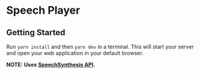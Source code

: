 # Speech Player

## Getting Started

Run `yarn install` and then `yarn dev` in a terminal. This will start your server and open your web application in your default browser.

**NOTE: Uses [SpeechSynthesis API](https://developer.mozilla.org/en-US/docs/Web/API/SpeechSynthesis).**
